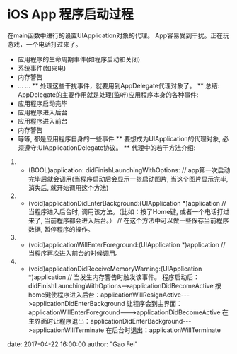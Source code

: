 # iOS App 程序启动过程

在main函数中进行的设置UIApplication对象的代理。
App容易受到干扰。正在玩游戏，一个电话打过来了。
* 应用程序的生命周期事件(如程序启动和关闭)
* 系统事件(如来电)
* 内存警告
* … …
** 处理这些干扰事件，就要用到AppDelegate代理对象了。 
** 总结: AppDelegate的主要作用就是处理(监听)应用程序本身的各种事件:
* 应用程序启动完毕 
* 应用程序进入后台
* 应用程序进入前台 
* 内存警告 
* 等等, 都是应用程序自身的一些事件 
** 要想成为UIApplication的代理对象, 必须遵守:UIApplicationDelegate协议。
** 代理中的若干方法介绍:
1. - (BOOL)application: didFinishLaunchingWithOptions:
// app第一次启动完毕后就会调用(当程序启动后会显示一张启动图片, 当这个图片显示完毕, 消失后, 就开始调用这个方法) 
2. - (void)applicationDidEnterBackground:(UIApplication *)application
// 当程序进入后台时, 调用该方法。（比如：按了Home键, 或者一个电话打过来了, 当前程序都会进入后台。）
// 在这个方法中可以做一些保存当前程序数据, 暂停程序的操作。
3. - (void)applicationWillEnterForeground:(UIApplication *)application
// 当程序再次进入前台的时候调用。 
4. - (void)applicationDidReceiveMemoryWarning:(UIApplication *)application
// 当发生内存警告时触发该事件。
程序启动后：
didFinishLaunchingWithOptions-->applicationDidBecomeActive
按home键使程序进入后台：applicationWillResignActive--->applicationDidEnterBackground
让程序会到主界面：applicationWillEnterForeground--->applicationDidBecomeActive
在主界面时让程序退出：applicationDidEnterBackground--->applicationWillTerminate
在后台时退出：applicationWillTerminate



date:       2017-04-22 16:00:00
author:     "Gao Fei"


